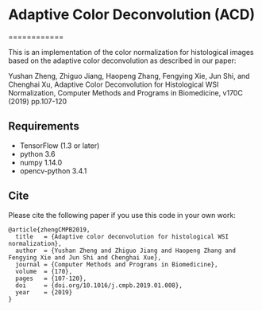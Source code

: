 # Adaptive Color Deconvolution (ACD)
============

This is an implementation of the color normalization for histological images based on the adaptive color deconvolution as described in our paper:

Yushan Zheng, Zhiguo Jiang, Haopeng Zhang, Fengying Xie, Jun Shi, and Chenghai Xu,
Adaptive Color Deconvolution for Histological WSI Normalization,
Computer Methods and Programs in Biomedicine, v170C (2019) pp.107-120

## Requirements
* TensorFlow (1.3 or later)
* python 3.6
* numpy 1.14.0
* opencv-python 3.4.1

## Cite

Please cite the following paper if you use this code in your own work:

```
@article{zhengCMPB2019,
  title   = {Adaptive color deconvolution for histological WSI normalization},
  author  = {Yushan Zheng and Zhiguo Jiang and Haopeng Zhang and Fengying Xie and Jun Shi and Chenghai Xue},
  journal = {Computer Methods and Programs in Biomedicine},
  volume  = {170},
  pages   = {107-120},
  doi     = {doi.org/10.1016/j.cmpb.2019.01.008},
  year    = {2019}
}
```
